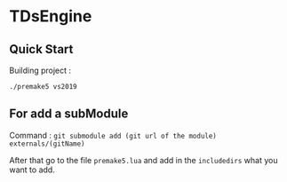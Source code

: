 # TDsEngine

## Quick Start
Building project :

`./premake5 vs2019`

## For add a subModule
Command :  `git submodule add (git url of the module) externals/(gitName)`

After that go to the file `premake5.lua` and add in the `includedirs` what you want to add.
